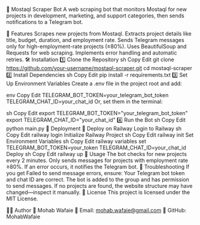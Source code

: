 📌 Mostaql Scraper Bot
A web scraping bot that monitors Mostaql for new projects in development, marketing, and support categories, then sends notifications to a Telegram bot.

🚀 Features
Scrapes new projects from Mostaql.
Extracts project details like title, budget, duration, and employment rate.
Sends Telegram messages only for high-employment-rate projects (≥80%).
Uses BeautifulSoup and Requests for web scraping.
Implements error handling and automatic retries.
🛠️ Installation
1️⃣ Clone the Repository
sh
Copy
Edit
git clone https://github.com/your-username/mostaql-scraper.git
cd mostaql-scraper
2️⃣ Install Dependencies
sh
Copy
Edit
pip install -r requirements.txt
3️⃣ Set Up Environment Variables
Create a .env file in the project root and add:

env
Copy
Edit
TELEGRAM_BOT_TOKEN=your_telegram_bot_token
TELEGRAM_CHAT_ID=your_chat_id
Or, set them in the terminal:

sh
Copy
Edit
export TELEGRAM_BOT_TOKEN="your_telegram_bot_token"
export TELEGRAM_CHAT_ID="your_chat_id"
4️⃣ Run the Bot
sh
Copy
Edit
python main.py
📡 Deployment
🚀 Deploy on Railway
Login to Railway
sh
Copy
Edit
railway login
Initialize Railway Project
sh
Copy
Edit
railway init
Set Environment Variables
sh
Copy
Edit
railway variables set TELEGRAM_BOT_TOKEN=your_token TELEGRAM_CHAT_ID=your_chat_id
Deploy
sh
Copy
Edit
railway up
📜 Usage
The bot checks for new projects every 2 minutes.
Only sends messages for projects with employment rate ≥80%.
If an error occurs, it notifies the Telegram bot.
🛑 Troubleshooting
If you get Failed to send message errors, ensure:
Your Telegram bot token and chat ID are correct.
The bot is added to the group and has permission to send messages.
If no projects are found, the website structure may have changed—inspect it manually.
📄 License
This project is licensed under the MIT License.

👨‍💻 Author
👤 Mohab Wafaie
📧 Email: mohab.wafaie@gmail.com
🔗 GitHub: MohabWafaie

